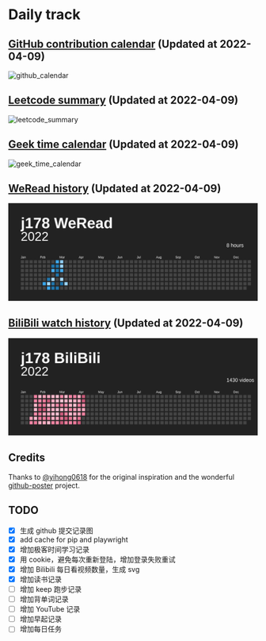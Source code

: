 # Daily track

## [GitHub contribution calendar](https://github.com/j178) (Updated at 2022-04-09)
![github_calendar](https://s2.loli.net/2022/04/09/BIUKwXAtoJNHMiT.png)

## [Leetcode summary](https://leetcode-cn.com/u/j178) (Updated at 2022-04-09)
![leetcode_summary](https://s2.loli.net/2022/04/09/UtQBGXux6hj7zOI.png)

## [Geek time calendar](https://time.geekbang.org/) (Updated at 2022-04-09)
![geek_time_calendar](https://s2.loli.net/2022/04/09/lGxVgP9dJQWM2ka.png)

## [WeRead history](https://weread.qq.com) (Updated at 2022-04-09)
![weread_history](./data/weread_history.svg)

## [BiliBili watch history](https://bilibili.com) (Updated at 2022-04-09)
![bilibili_history](./data/bilibili_history.svg)


## Credits
Thanks to [@yihong0618](https://github.com/yihong0618) for the original inspiration and the wonderful [github-poster](https://github.com/yihong0618/GitHubPoster) project.


## TODO
- [x] 生成 github 提交记录图
- [x] add cache for pip and playwright
- [x] 增加极客时间学习记录
- [x] 用 cookie，避免每次重新登陆，增加登录失败重试
- [x] 增加 Bilibili 每日看视频数量，生成 svg
- [x] 增加读书记录
- [ ] 增加 keep 跑步记录
- [ ] 增加背单词记录
- [ ] 增加 YouTube 记录
- [ ] 增加早起记录
- [ ] 增加每日任务
